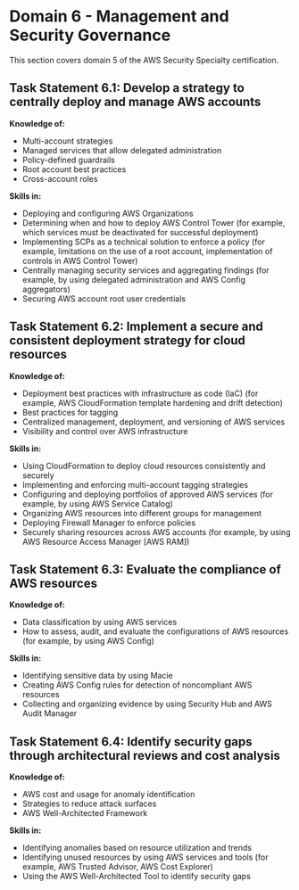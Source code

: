 # Domain 6 - Management and Security Governance

This section covers domain 5 of the AWS Security Specialty certification.

## Task Statement 6.1: Develop a strategy to centrally deploy and manage AWS accounts

**Knowledge of:**

- Multi-account strategies
- Managed services that allow delegated administration
- Policy-defined guardrails
- Root account best practices
- Cross-account roles

**Skills in:**

- Deploying and configuring AWS Organizations
- Determining when and how to deploy AWS Control Tower (for example, which services must be deactivated for successful deployment)
- Implementing SCPs as a technical solution to enforce a policy (for example, limitations on the use of a root account, implementation of controls in AWS Control Tower)
- Centrally managing security services and aggregating findings (for example,
by using delegated administration and AWS Config aggregators)
- Securing AWS account root user credentials

## Task Statement 6.2: Implement a secure and consistent deployment strategy for cloud resources

**Knowledge of:**

- Deployment best practices with infrastructure as code (IaC) (for example, AWS CloudFormation template hardening and drift detection)
- Best practices for tagging
- Centralized management, deployment, and versioning of AWS services
- Visibility and control over AWS infrastructure

**Skills in:**

- Using CloudFormation to deploy cloud resources consistently and securely
- Implementing and enforcing multi-account tagging strategies
- Configuring and deploying portfolios of approved AWS services (for example, by using AWS Service Catalog)
- Organizing AWS resources into different groups for management
- Deploying Firewall Manager to enforce policies
- Securely sharing resources across AWS accounts (for example, by using AWS Resource Access Manager [AWS RAM])

## Task Statement 6.3: Evaluate the compliance of AWS resources

**Knowledge of:**

- Data classification by using AWS services
- How to assess, audit, and evaluate the configurations of AWS resources (for example, by using AWS Config)

**Skills in:**

- Identifying sensitive data by using Macie
- Creating AWS Config rules for detection of noncompliant AWS resources
- Collecting and organizing evidence by using Security Hub and AWS Audit Manager

## Task Statement 6.4: Identify security gaps through architectural reviews and cost analysis

**Knowledge of:**

- AWS cost and usage for anomaly identification
- Strategies to reduce attack surfaces
- AWS Well-Architected Framework

**Skills in:**

- Identifying anomalies based on resource utilization and trends
- Identifying unused resources by using AWS services and tools (for example, AWS Trusted Advisor, AWS Cost Explorer)
- Using the AWS Well-Architected Tool to identify security gaps
